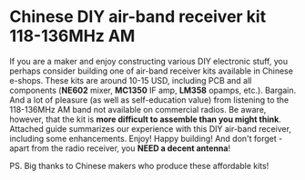 # Chinese DIY air-band receiver kit 118-136MHz AM

If you are a maker and enjoy constructing various DIY electronic stuff, you perhaps consider building one of air-band receiver kits available in Chinese e-shops. These kits are around 10-15 USD, including PCB and all components (**NE602** mixer, **MC1350** IF amp, **LM358** opamps, etc.). Bargain. And a lot of pleasure (as well as self-education value) from listening to the 118-136MHz AM band not available on commercial radios.
Be aware, however, that the kit is **more difficult to assemble than you might think**. Attached guide summarizes our experience with this DIY air-band receiver, including some enhancements. Enjoy! Happy building! And don't forget - apart from the radio receiver, you **NEED a decent antenna**!

PS. Big thanks to Chinese makers who produce these affordable kits!
